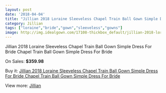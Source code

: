```yaml
---
layout: post
date: '2018-04-04'
title: "Jillian 2018 Loraine Sleeveless Chapel Train Ball Gown Simple Dress For Bride Chapel Train Ball Gown Simple Dress For Bride"
category: Jillian
tags: ["loraine","bride","gown","sleeveless","gowns"]
image: http://img.idealgown.com/17108-thickbox_default/jillian-2018-loraine-sleeveless-chapel-train-ball-gown-simple-dress-for-bride-chapel-train-ball-gown-simple-dress-for-bride.jpg
---
```

Jillian 2018 Loraine Sleeveless Chapel Train Ball Gown Simple Dress For Bride Chapel Train Ball Gown Simple Dress For Bride

On Sales: **$359.98**
<a href="https://www.idealgown.com/en/jillian/6760-jillian-2018-loraine-sleeveless-chapel-train-ball-gown-simple-dress-for-bride-chapel-train-ball-gown-simple-dress-for-bride.html"><amp-img layout="responsive" width="600" height="600" src="//img.idealgown.com/17108-thickbox_default/jillian-2018-loraine-sleeveless-chapel-train-ball-gown-simple-dress-for-bride-chapel-train-ball-gown-simple-dress-for-bride.jpg" alt="Jillian 2018 Loraine Sleeveless Chapel Train Ball Gown Simple Dress For Bride Chapel Train Ball Gown Simple Dress For Bride 0" /></a>
<a href="https://www.idealgown.com/en/jillian/6760-jillian-2018-loraine-sleeveless-chapel-train-ball-gown-simple-dress-for-bride-chapel-train-ball-gown-simple-dress-for-bride.html"><amp-img layout="responsive" width="600" height="600" src="//img.idealgown.com/17109-thickbox_default/jillian-2018-loraine-sleeveless-chapel-train-ball-gown-simple-dress-for-bride-chapel-train-ball-gown-simple-dress-for-bride.jpg" alt="Jillian 2018 Loraine Sleeveless Chapel Train Ball Gown Simple Dress For Bride Chapel Train Ball Gown Simple Dress For Bride 1" /></a>

Buy it: [Jillian 2018 Loraine Sleeveless Chapel Train Ball Gown Simple Dress For Bride Chapel Train Ball Gown Simple Dress For Bride](https://www.idealgown.com/en/jillian/6760-jillian-2018-loraine-sleeveless-chapel-train-ball-gown-simple-dress-for-bride-chapel-train-ball-gown-simple-dress-for-bride.html "Jillian 2018 Loraine Sleeveless Chapel Train Ball Gown Simple Dress For Bride Chapel Train Ball Gown Simple Dress For Bride")

View more: [Jillian](https://www.idealgown.com/en/110-jillian "Jillian")